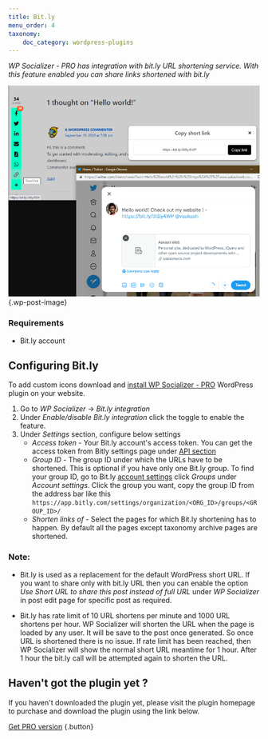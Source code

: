 ```yaml
---
title: Bit.ly
menu_order: 4
taxonomy:
    doc_category: wordpress-plugins
---
```


_WP Socializer - PRO has integration with bit.ly URL shortening service. With this feature enabled you can share links shortened with bit.ly_

![WP Socializer - Bit.ly](/_images/wpsrp-bitly.png) {.wp-post-image}

### Requirements

- Bit.ly account

## Configuring Bit.ly

To add custom icons download and [install WP Socializer - PRO](./installation.md) WordPress plugin on your website.

1. Go to _WP Socializer_ → _Bit.ly integration_
2. Under _Enable/disable Bit.ly integration_ click the toggle to enable the feature.
3. Under _Settings_ section, configure below settings
    - _Access token_ - Your Bit.ly account's access token. You can get the access token from Bitly settings page under [API section](https://app.bitly.com/settings/api/)
    - _Group ID_ - The group ID under which the URLs have to be shortened. This is optional if you have only one Bit.ly group. To find your group ID, go to Bit.ly [account settings](https://app.bitly.com/settings/profile/) click _Groups_ under _Account settings_. Click the group you want, copy the group ID from the address bar like this `https://app.bitly.com/settings/organization/<ORG_ID>/groups/<GROUP_ID>/`
    - _Shorten links of_ - Select the pages for which Bit.ly shortening has to happen. By default all the pages except taxonomy archive pages are shortened.

### Note:

- Bit.ly is used as a replacement for the default WordPress short URL. If you want to share only with bit.ly URL then you can enable the option _Use Short URL to share this post instead of full URL_ under _WP Socializer_ in post edit page for specific post as required.

- Bit.ly has rate limit of 10 URL shortens per minute and 1000 URL shortens per hour. WP Socializer will shorten the URL when the page is loaded by any user. It will be save to the post once generated. So once URL is shortened there is no issue. If rate limit has been reached, then WP Socializer will show the normal short URL meantime for 1 hour. After 1 hour the bit.ly call will be attempted again to shorten the URL.

## Haven't got the plugin yet ?

If you haven't downloaded the plugin yet, please visit the plugin homepage to purchase and download the plugin using the link below.

[Get PRO version](/wordpress-plugins/wp-socializer/) {.button}